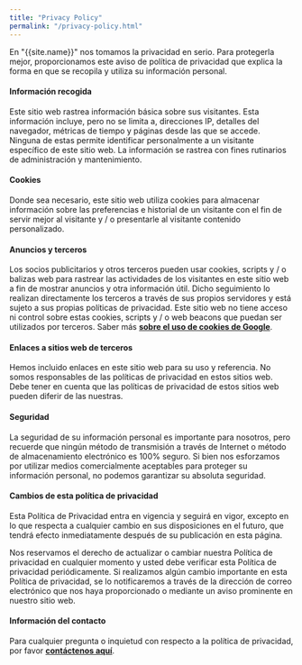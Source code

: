 ```yaml
---
title: "Privacy Policy"
permalink: "/privacy-policy.html"
---
```


En "{{site.name}}" nos tomamos la privacidad en serio. Para protegerla mejor, proporcionamos este aviso de política de privacidad que explica la forma en que se recopila y utiliza su información personal.


#### Información recogida

Este sitio web rastrea información básica sobre sus visitantes. Esta información incluye, pero no se limita a, direcciones IP, detalles del navegador, métricas de tiempo y páginas desde las que se accede. Ninguna de estas permite identificar personalmente a un visitante específico de este sitio web. La información se rastrea con fines rutinarios de administración y mantenimiento.


#### Cookies

Donde sea necesario, este sitio web utiliza cookies para almacenar información sobre las preferencias e historial de un visitante con el fin de servir mejor al visitante y / o presentarle al visitante contenido personalizado.


#### Anuncios y terceros

Los socios publicitarios y otros terceros pueden usar cookies, scripts y / o balizas web para rastrear las actividades de los visitantes en este sitio web a fin de mostrar anuncios y otra información útil. Dicho seguimiento lo realizan directamente los terceros a través de sus propios servidores y está sujeto a sus propias políticas de privacidad. Este sitio web no tiene acceso ni control sobre estas cookies, scripts y / o web beacons que puedan ser utilizados por terceros. Saber más <b>[sobre el uso de cookies de Google](http://www.google.com/privacy_ads.html)</b>.


#### Enlaces a sitios web de terceros

Hemos incluido enlaces en este sitio web para su uso y referencia. No somos responsables de las políticas de privacidad en estos sitios web. Debe tener en cuenta que las políticas de privacidad de estos sitios web pueden diferir de las nuestras.


#### Seguridad

La seguridad de su información personal es importante para nosotros, pero recuerde que ningún método de transmisión a través de Internet o método de almacenamiento electrónico es 100% seguro. Si bien nos esforzamos por utilizar medios comercialmente aceptables para proteger su información personal, no podemos garantizar su absoluta seguridad.


#### Cambios de esta política de privacidad

Esta Política de Privacidad entra en vigencia y seguirá en vigor, excepto en lo que respecta a cualquier cambio en sus disposiciones en el futuro, que tendrá efecto inmediatamente después de su publicación en esta página.

Nos reservamos el derecho de actualizar o cambiar nuestra Política de privacidad en cualquier momento y usted debe verificar esta Política de privacidad periódicamente. Si realizamos algún cambio importante en esta Política de privacidad, se lo notificaremos a través de la dirección de correo electrónico que nos haya proporcionado o mediante un aviso prominente en nuestro sitio web.


#### Información del contacto

Para cualquier pregunta o inquietud con respecto a la política de privacidad, por favor <b>[contáctenos aquí]({{site.baseurl}}/contact.html)</b>.